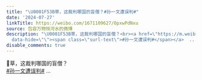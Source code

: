 ```yaml
---
title: "\U0001F53B草，这裁判哪国的盲僧？#孙一文遭误判#"
date: '2024-07-27'
linkTitle: https://weibo.com/1671109627/OpxwPdNxu
source: 包容万物恒河水的微博
description: "\U0001F53B草，这裁判哪国的盲僧？<br><a href=\"https://m.weibo.cn/search?containerid=231522type%3D1%26t%3D10%26q%3D%23%E5%AD%99%E4%B8%80%E6%96%87%E9%81%AD%E8%AF%AF%E5%88%A4%23&amp;extparam=%23%E5%AD%99%E4%B8%80%E6%96%87%E9%81%AD%E8%AF%AF%E5%88%A4%23\"
  data-hide=\"\"><span class=\"surl-text\">#孙一文遭误判#</span></a>  ..."
disable_comments: true
---
```

🔻草，这裁判哪国的盲僧？<br><a href="https://m.weibo.cn/search?containerid=231522type%3D1%26t%3D10%26q%3D%23%E5%AD%99%E4%B8%80%E6%96%87%E9%81%AD%E8%AF%AF%E5%88%A4%23&amp;extparam=%23%E5%AD%99%E4%B8%80%E6%96%87%E9%81%AD%E8%AF%AF%E5%88%A4%23" data-hide=""><span class="surl-text">#孙一文遭误判#</span></a>  ...